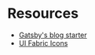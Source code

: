 # Resources

* [Gatsby's blog starter](https://github.com/gatsbyjs/gatsby-starter-blog)
* [UI Fabric Icons](https://uifabricicons.azurewebsites.net/)
